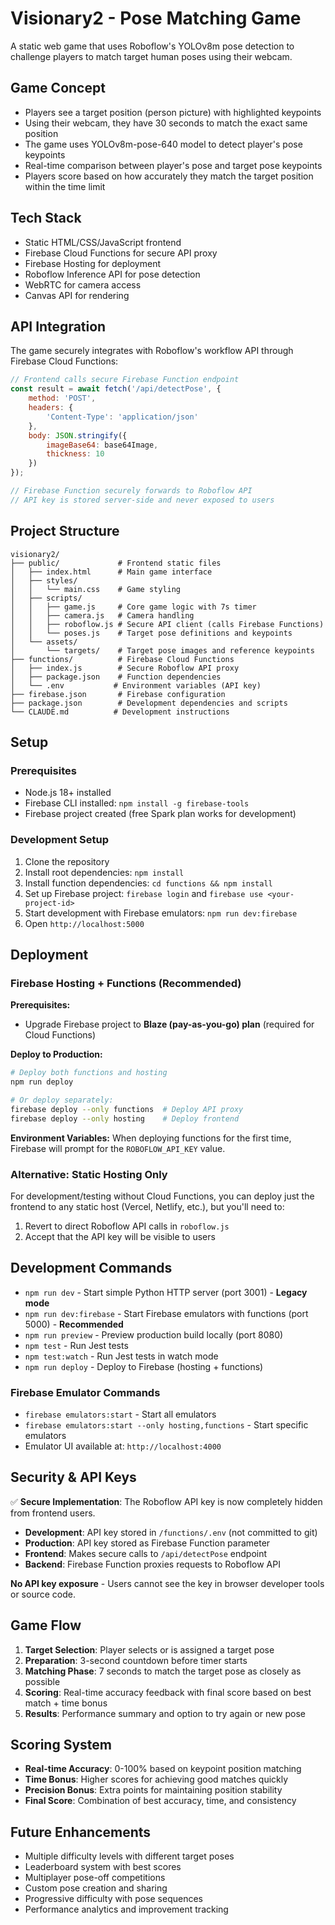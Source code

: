 # Visionary2 - Pose Matching Game

A static web game that uses Roboflow's YOLOv8m pose detection to challenge players to match target human poses using their webcam.

## Game Concept

- Players see a target position (person picture) with highlighted keypoints
- Using their webcam, they have 30 seconds to match the exact same position
- The game uses YOLOv8m-pose-640 model to detect player's pose keypoints
- Real-time comparison between player's pose and target pose keypoints
- Players score based on how accurately they match the target position within the time limit

## Tech Stack

- Static HTML/CSS/JavaScript frontend
- Firebase Cloud Functions for secure API proxy
- Firebase Hosting for deployment
- Roboflow Inference API for pose detection
- WebRTC for camera access
- Canvas API for rendering

## API Integration

The game securely integrates with Roboflow's workflow API through Firebase Cloud Functions:

```javascript
// Frontend calls secure Firebase Function endpoint
const result = await fetch('/api/detectPose', {
    method: 'POST',
    headers: {
        'Content-Type': 'application/json'
    },
    body: JSON.stringify({
        imageBase64: base64Image,
        thickness: 10
    })
});

// Firebase Function securely forwards to Roboflow API
// API key is stored server-side and never exposed to users
```

## Project Structure

```
visionary2/
├── public/             # Frontend static files
│   ├── index.html      # Main game interface
│   ├── styles/
│   │   └── main.css    # Game styling
│   ├── scripts/
│   │   ├── game.js     # Core game logic with 7s timer
│   │   ├── camera.js   # Camera handling
│   │   ├── roboflow.js # Secure API client (calls Firebase Functions)
│   │   └── poses.js    # Target pose definitions and keypoints
│   └── assets/
│       └── targets/    # Target pose images and reference keypoints
├── functions/          # Firebase Cloud Functions
│   ├── index.js        # Secure Roboflow API proxy
│   ├── package.json    # Function dependencies
│   └── .env           # Environment variables (API key)
├── firebase.json       # Firebase configuration
├── package.json        # Development dependencies and scripts
└── CLAUDE.md          # Development instructions
```

## Setup

### Prerequisites
- Node.js 18+ installed
- Firebase CLI installed: `npm install -g firebase-tools`
- Firebase project created (free Spark plan works for development)

### Development Setup
1. Clone the repository
2. Install root dependencies: `npm install`
3. Install function dependencies: `cd functions && npm install`
4. Set up Firebase project: `firebase login` and `firebase use <your-project-id>`
5. Start development with Firebase emulators: `npm run dev:firebase`
6. Open `http://localhost:5000`

## Deployment

### Firebase Hosting + Functions (Recommended)

**Prerequisites:**
- Upgrade Firebase project to **Blaze (pay-as-you-go) plan** (required for Cloud Functions)

**Deploy to Production:**
```bash
# Deploy both functions and hosting
npm run deploy

# Or deploy separately:
firebase deploy --only functions  # Deploy API proxy
firebase deploy --only hosting    # Deploy frontend
```

**Environment Variables:**
When deploying functions for the first time, Firebase will prompt for the `ROBOFLOW_API_KEY` value.

### Alternative: Static Hosting Only
For development/testing without Cloud Functions, you can deploy just the frontend to any static host (Vercel, Netlify, etc.), but you'll need to:
1. Revert to direct Roboflow API calls in `roboflow.js`
2. Accept that the API key will be visible to users

## Development Commands

- `npm run dev` - Start simple Python HTTP server (port 3001) - **Legacy mode**
- `npm run dev:firebase` - Start Firebase emulators with functions (port 5000) - **Recommended**
- `npm run preview` - Preview production build locally (port 8080)
- `npm test` - Run Jest tests
- `npm test:watch` - Run Jest tests in watch mode
- `npm run deploy` - Deploy to Firebase (hosting + functions)

### Firebase Emulator Commands
- `firebase emulators:start` - Start all emulators
- `firebase emulators:start --only hosting,functions` - Start specific emulators
- Emulator UI available at: `http://localhost:4000`

## Security & API Keys

✅ **Secure Implementation**: The Roboflow API key is now completely hidden from frontend users.

- **Development**: API key stored in `/functions/.env` (not committed to git)
- **Production**: API key stored as Firebase Function parameter
- **Frontend**: Makes secure calls to `/api/detectPose` endpoint
- **Backend**: Firebase Function proxies requests to Roboflow API

**No API key exposure** - Users cannot see the key in browser developer tools or source code.

## Game Flow

1. **Target Selection**: Player selects or is assigned a target pose
2. **Preparation**: 3-second countdown before timer starts  
3. **Matching Phase**: 7 seconds to match the target pose as closely as possible
4. **Scoring**: Real-time accuracy feedback with final score based on best match + time bonus
5. **Results**: Performance summary and option to try again or new pose

## Scoring System

- **Real-time Accuracy**: 0-100% based on keypoint position matching
- **Time Bonus**: Higher scores for achieving good matches quickly
- **Precision Bonus**: Extra points for maintaining position stability
- **Final Score**: Combination of best accuracy, time, and consistency

## Future Enhancements

- Multiple difficulty levels with different target poses
- Leaderboard system with best scores
- Multiplayer pose-off competitions
- Custom pose creation and sharing
- Progressive difficulty with pose sequences
- Performance analytics and improvement tracking